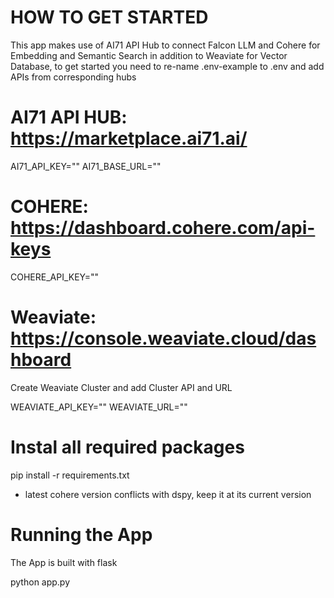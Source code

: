 # HOW TO GET STARTED

This app makes use of AI71 API Hub to connect Falcon LLM and Cohere for Embedding and Semantic Search in addition to Weaviate for Vector Database, to get started you need to re-name .env-example to .env and add APIs from corresponding hubs

# AI71 API HUB: https://marketplace.ai71.ai/

AI71_API_KEY=""
AI71_BASE_URL=""

# COHERE: https://dashboard.cohere.com/api-keys

COHERE_API_KEY=""

# Weaviate: https://console.weaviate.cloud/dashboard

Create Weaviate Cluster and add Cluster API and URL 

WEAVIATE_API_KEY=""
WEAVIATE_URL=""

# Instal all required packages

pip install -r requirements.txt

* latest cohere version conflicts with dspy, keep it at its current version

# Running the App

The App is built with flask 

python app.py